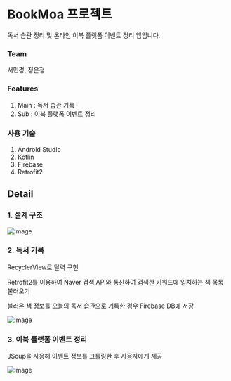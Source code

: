 # BookMoa 프로젝트
독서 습관 정리 및 온라인 이북 플랫폼 이벤트 정리 앱입니다.

### Team
서민경, 정은정 

### Features
1. Main : 독서 습관 기록 
2. Sub : 이북 플랫폼 이벤트 정리

### 사용 기술
1. Android Studio
2. Kotlin
3. Firebase
4. Retrofit2

## Detail
### 1. 설계 구조

![image](https://user-images.githubusercontent.com/100047095/178299847-13796e18-bc28-46e2-9f82-da2c89d6fb2a.png)


### 2. 독서 기록
RecyclerView로 달력 구현

Retrofit2를 이용하여 Naver 검색 API와 통신하여 검색한 키워드에 일치하는 책 목록 불러오기

불러온 책 정보를 오늘의 독서 습관으로 기록한 경우 Firebase DB에 저장

![image](https://user-images.githubusercontent.com/100047095/178299975-1ddf606e-e301-4c0a-9a7d-a27d4aef8307.png)


### 3. 이북 플랫폼 이벤트 정리

JSoup을 사용해 이벤트 정보를 크롤링한 후 사용자에게 제공

![image](https://user-images.githubusercontent.com/100047095/178300699-4c57fa82-3226-4e18-8146-58f721651ee8.png)

